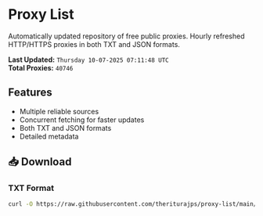 # Proxy List

Automatically updated repository of free public proxies. Hourly refreshed HTTP/HTTPS proxies in both TXT and JSON formats.

**Last Updated:** `Thursday 10-07-2025 07:11:48 UTC`  
**Total Proxies:** `40746`

## Features
- Multiple reliable sources
- Concurrent fetching for faster updates
- Both TXT and JSON formats
- Detailed metadata

## 📥 Download

### TXT Format
```bash
curl -O https://raw.githubusercontent.com/theriturajps/proxy-list/main/proxies.txt